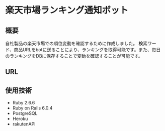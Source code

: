 # 楽天市場ランキング通知ボット
## 概要
自社製品の楽天市場での順位変動を確認するために作成しました。
検索ワード、商品URLをbotに送ることにより、ランキングを取得可能です。また、毎日のランキングをDBに保存することで変動を確認することが可能です。
## URL

## 使用技術
- Ruby 2.6.6
- Ruby on Rails 6.0.4
- PostgreSQL
- Heroku
- rakutenAPI